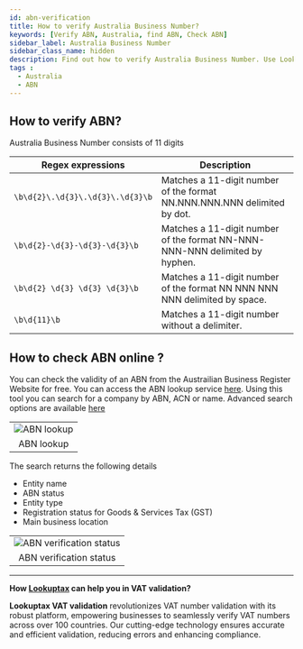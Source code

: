 ```yaml
---
id: abn-verification
title: How to verify Australia Business Number?
keywords: [Verify ABN, Australia, find ABN, Check ABN]
sidebar_label: Australia Business Number
sidebar_class_name: hidden
description: Find out how to verify Australia Business Number. Use Lookuptax for hassle-free validation of Australia Business Number in Austalia.
tags : 
  - Australia
  - ABN
---
```


## How to verify ABN? 

Australia Business Number consists of 11 digits

| Regex expressions                  | Description                                                |
| ----------------------------------- | ---------------------------------------------------------- |
| `\b\d{2}\.\d{3}\.\d{3}\.\d{3}\b`   | Matches a 11-digit number of the format NN.NNN.NNN.NNN delimited by dot. |
| `\b\d{2}-\d{3}-\d{3}-\d{3}\b`       | Matches a 11-digit number of the format NN-NNN-NNN-NNN delimited by hyphen. |
| `\b\d{2} \d{3} \d{3} \d{3}\b`      | Matches a 11-digit number of the format NN NNN NNN NNN delimited by space. |
| `\b\d{11}\b`                        | Matches a 11-digit number without a delimiter.              |



## How to check ABN online ?

You can check the validity of an ABN from the Austrailian Business Register Website for free. You can access the ABN lookup service [here](https://abr.business.gov.au/). Using this tool you can search for a company by ABN, ACN or name. Advanced search options are available [here](https://abr.business.gov.au/Search/Advanced)

<table align="center" border="0px" border-color="#dedede"><tr><td>
  <img src="/docs/img/verify/abn-lookup.PNG" alt="ABN lookup" title="ABN lookup"/>
  </td></tr>
  <tr><td align="center">ABN lookup</td></tr>
</table>


The search returns the following details 
* Entity name
* ABN status
* Entity type
* Registration status for Goods & Services Tax (GST)
* Main business location


<table align="center" border="0px" border-color="#dedede"><tr><td>
  <img src="/docs/img/verify/abn-details.PNG" alt="ABN verification status" title="ABN verification status"/>
  </td></tr>
  <tr><td align="center">ABN verification status</td></tr>
</table>

----
**How [Lookuptax](https://lookuptax.com/) can help you in VAT validation?**

**Lookuptax VAT validation** revolutionizes VAT number validation with its robust platform, empowering businesses to seamlessly verify VAT numbers across over 100 countries. Our cutting-edge technology ensures accurate and efficient validation, reducing errors and enhancing compliance.
